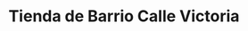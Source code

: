 ---
title: "Tienda de Barrio Calle Victoria"
url: /santa-cruz-de-la-sierra/tienda-de-barrio-calle-victoria/
shop: comodidad
---